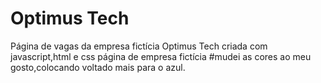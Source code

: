 # Optimus Tech
Página de vagas da empresa fictícia Optimus Tech
criada com javascript,html e css
página de empresa fictícia
#mudei as cores ao meu gosto,colocando voltado mais para o azul.
